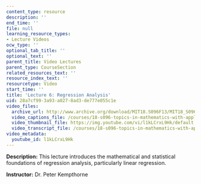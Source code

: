 ```yaml
---
content_type: resource
description: ''
end_time: ''
file: null
learning_resource_types:
- Lecture Videos
ocw_type: ''
optional_tab_title: ''
optional_text: ''
parent_title: Video Lectures
parent_type: CourseSection
related_resources_text: ''
resource_index_text: ''
resourcetype: Video
start_time: ''
title: 'Lecture 6: Regression Analysis'
uid: 28a7cf99-3a93-a027-8ad3-de777e055c1e
video_files:
  archive_url: http://www.archive.org/download/MIT18.S096F13/MIT18_S096F13_lec06_300k.mp4
  video_captions_file: /courses/18-s096-topics-in-mathematics-with-applications-in-finance-fall-2013/52bed286919f594ab77f7881831a4837_l1kLCrxL9Hk.vtt
  video_thumbnail_file: https://img.youtube.com/vi/l1kLCrxL9Hk/default.jpg
  video_transcript_file: /courses/18-s096-topics-in-mathematics-with-applications-in-finance-fall-2013/9ab55fc664665a04bbc54003eaca40a5_l1kLCrxL9Hk.pdf
video_metadata:
  youtube_id: l1kLCrxL9Hk
---
```


**Description:** This lecture introduces the mathematical and statistical foundations of regression analysis, particularly linear regression.

**Instructor:** Dr. Peter Kempthorne



